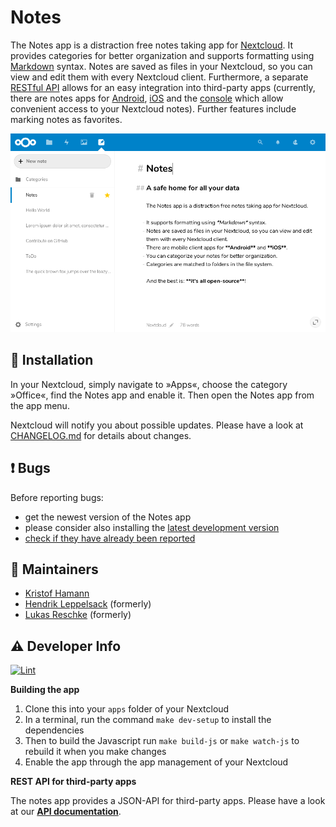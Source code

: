 # Notes

<!-- The following paragraph should be kept synchronized with the description in appinfo/info.xml -->
The Notes app is a distraction free notes taking app for [Nextcloud](https://www.nextcloud.com/). It provides categories for better organization and supports formatting using [Markdown](https://en.wikipedia.org/wiki/Markdown) syntax. Notes are saved as files in your Nextcloud, so you can view and edit them with every Nextcloud client. Furthermore, a separate [RESTful API](https://github.com/nextcloud/notes/wiki/API-0.2) allows for an easy integration into third-party apps (currently, there are notes apps for [Android](https://github.com/stefan-niedermann/nextcloud-notes), [iOS](https://github.com/owncloud/notes-iOS-App) and the [console](https://git.danielmoch.com/nncli/about) which allow convenient access to your Nextcloud notes). Further features include marking notes as favorites.

![Screenshot of Nextcloud Notes](https://raw.githubusercontent.com/nextcloud/screenshots/master/apps/Notes/notes.png)


## :rocket: Installation
In your Nextcloud, simply navigate to »Apps«, choose the category »Office«, find the Notes app and enable it. Then open the Notes app from the app menu.

Nextcloud will notify you about possible updates. Please have a look at [CHANGELOG.md](CHANGELOG.md) for details about changes.


## :exclamation: Bugs
Before reporting bugs:

* get the newest version of the Notes app
* please consider also installing the [latest development version](https://github.com/nextcloud/notes/archive/master.zip)
* [check if they have already been reported](https://github.com/nextcloud/notes/issues)


## :busts_in_silhouette: Maintainers
- [Kristof Hamann](https://github.com/korelstar)
- [Hendrik Leppelsack](https://github.com/Henni) (formerly)
- [Lukas Reschke](https://github.com/LukasReschke) (formerly)


## :warning: Developer Info

[![Lint](https://github.com/nextcloud/notes/workflows/Lint/badge.svg?branch=master&event=push)](https://github.com/nextcloud/notes/actions?query=workflow%3ALint+event%3Apush+branch%3Amaster)

**Building the app**

1. Clone this into your `apps` folder of your Nextcloud
2. In a terminal, run the command `make dev-setup` to install the dependencies
3. Then to build the Javascript run `make build-js` or `make watch-js` to
   rebuild it when you make changes
4. Enable the app through the app management of your Nextcloud


**REST API for third-party apps**

The notes app provides a JSON-API for third-party apps. Please have a look at our **[API documentation](docs/api/README.md)**.

